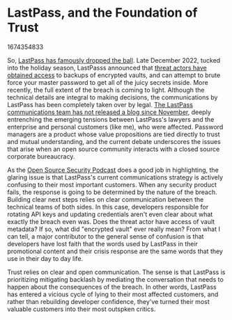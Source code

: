 # LastPass, and the Foundation of Trust

1674354833

So, [LastPass has famously dropped the ball](https://www.techtarget.com/searchsecurity/news/252529329/LastPass-faces-mounting-criticism-over-recent-breach). Late December 2022, tucked into the holiday season, LastPasss announced that [threat actors have obtained access](https://blog.lastpass.com/2022/12/notice-of-recent-security-incident/) to backups of encrypted vaults, and can attempt to brute force your master password to get all of the juicy secrets inside. More recently, the full extent of the breach is coming to light. Although the technical details are integral to making decisions, the communications by LastPass has been completely taken over by legal. [The LastPass communications team has not released a blog since November](https://www.lastpass.com/company/newsroom), deeply entrenching the emerging tensions between LastPass's lawyers and the enterprise and personal customers (like me), who were affected. Password managers are a product whose value propositions are tied directly to trust and mutual understanding, and the current debate underscores the issues that arise when an open source community interacts with a closed source corporate bureaucracy.

As the [Open Source Security Podcast](https://opensourcesecurity.io/2023/01/01/episode-356-lastpass-ducked-up-now-what/) does a good job in highlighting, the glaring issue is that LastPass's current communications strategy is actively confusing to their most important customers. When any security product fails, the response is going to be determined by the nature of the breach. Building clear next steps relies on clear communication between the technical teams of both sides. In this case, developers responsible for rotating API keys and updating credentials aren't even clear about what exactly the breach even was. Does the threat actor have access of vault metadata? If so, what did "encrypted vault" ever really mean? From what I can tell, a major contributor to the general sense of confusion is that developers have lost faith that the words used by LastPass in their promotional content and their crisis response are the same words that they use in their day to day life. 

Trust relies on clear and open communication. The sense is that LastPass is prioritizing mitigating backlash by mediating the conversation that needs to happen about the consequences of the breach. In other words, LastPass has entered a vicious cycle of lying to their most affected customers, and rather than rebuilding developer confidence, they've turned their most valuable customers into their most outspken critics.
